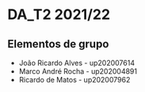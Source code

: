 # DA_T2 2021/22

## Elementos de grupo
- João Ricardo Alves - up202007614
- Marco André Rocha - up202004891
- Ricardo de Matos - up202007962


